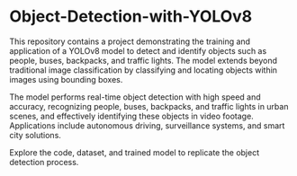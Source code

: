 # Object-Detection-with-YOLOv8
This repository contains a project demonstrating the training and application of a YOLOv8 model to detect and identify objects such as people, buses, backpacks, and traffic lights. The model extends beyond traditional image classification by classifying and locating objects within images using bounding boxes.

The model performs real-time object detection with high speed and accuracy, recognizing people, buses, backpacks, and traffic lights in urban scenes, and effectively identifying these objects in video footage. Applications include autonomous driving, surveillance systems, and smart city solutions.

Explore the code, dataset, and trained model to replicate the object detection process.

